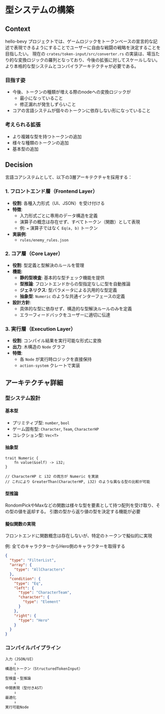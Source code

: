 # 型システムの構築

## Context
hello-bevy プロジェクトでは、ゲームロジックをトークンベースの宣言的な記述で表現できるようにすることでユーザーに自由な戦闘の戦略を決定することを目指したい。
現在の `crates/token-input/src/converter.rs` の実装は、場当たり的な変換ロジックの羅列となっており、今後の拡張に対してスケールしない。より本格的な型システムとコンパイラアーキテクチャが必要である。

### 目指す姿

- 今後、トークンの種類が増える際のnodeへの変換ロジックが
  - 最小になっていること
  - 修正漏れが発生しずらいこと
- コアの言語システムが個々のトークンに依存しない形になっていること 

### 考えられる拡張

- より複雑な型を持つトークンの追加
- 様々な種類のトークンの追加
- 基本型の追加

## Decision
言語コアシステムとして、以下の3層アーキテクチャを採用する：

### 1. フロントエンド層（Frontend Layer）
- **役割**: 各種入力形式（UI、JSON）を受け付ける
- **特徴**:
  - 入力形式ごとに専用のデータ構造を定義
  - 演算子の概念は存在せず、すべてトークン（関数）として表現
  - 例: `=` 演算子ではなく `Eq(a, b)` トークン
- **実装例**:
  - `rules/enemy_rules.json`

### 2. コア層（Core Layer）
- **役割**: 型定義と型解決のルールを管理
- **機能**:
  - **静的型検査**: 基本的な型チェック機能を提供
  - **型推論**: フロントエンドからの型指定なしに型を自動推論
  - **ジェネリクス**: 型パラメータによる汎用的な型定義
  - **抽象型**: `Numeric` のような共通インターフェースの定義
- **設計方針**:
  - 具体的な型に依存せず、構造的な型解決ルールのみを定義
  - エラーフィードバックをユーザーに適切に伝達

### 3. 実行層（Execution Layer）
- **役割**: コンパイル結果を実行可能な形式に変換
- **出力**: 木構造の `Node` グラフ
- **特徴**:
  - 各 `Node` が実行時ロジックを直接保持
  - `action-system` クレートで実装

## アーキテクチャ詳細

### 型システム設計

#### 基本型
- プリミティブ型: `number`, `bool`
- ゲーム固有型: `Character`, `Team`, `CharacterHP`
- コレクション型: `Vec<T>`

#### 抽象型
```
trait Numeric {
    fn value(&self) -> i32;
}

// CharacterHP と i32 の両方が Numeric を実装
// これにより GreaterThan(CharacterHP, i32) のような異なる型の比較が可能
```

#### 型推論
RondomPickやMaxなどの関数は様々な型を要素として持つ配列を受け取り、その型の値を返却する。
引数の型から返り値の型を決定する機能が必要

#### 擬似関数の実現
フロントエンドに関数概念は存在しないが、特定のトークンで擬似的に実現

例: 全てのキャラクターからHero側のキャラクターを取得する
```json
{
  "type": "FilterList",
  "array": {
    "type": "AllCharacters"
  },
  "condition": {
    "type": "Eq",
    "left": {
      "type": "CharacterTeam",
      "character": {
        "type": "Element"
      }
    },
    "right": {
      "type": "Hero"
    }
  }
}
```

### コンパイルパイプライン
```
入力（JSON/UI）
    ↓
構造化トークン（StructuredTokenInput）
    ↓
型検査・型推論
    ↓
中間表現（型付きAST）
    ↓
最適化
    ↓
実行可能Node
```
